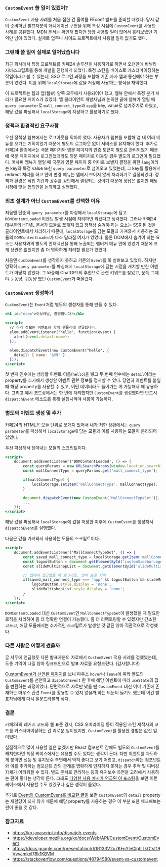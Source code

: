 ### `CustomEvent` 쓸 일이 있겠어?

`CustomEvent` 사용 사례를 처음 접한 건 올여름 FEconf 발표를 준비할 때였다. 당시 같이 준비하던 발표자분이 애니메이션 구현을 위해 특정 시점에 `CustomEvent`를 사용한 사례를 공유했다. MDN 문서는 확인해 봤지만 당장 사용할 일이 없어서 흘려보냈던 기억만 남아 있었다. 실제로 업무나 사이드 프로젝트에서 사용할 일이 없기도 했다.

### 그런데 쓸 일이 실제로 일어났습니다

최근 회사에서 특정 프로젝트를 카페24 솔루션을 사용하기로 하면서 오랜만에 바닐라 자바스크립트를 통해 개발을 진행하게 되었다. 특정 스킨을 베이스로 커스터마이징하는 작업이라고 볼 수 있는데, SSO 로그인 과정을 포함해 기존 자사 앱과 통신해야 하는 부분이 있었다. 이를 위해 `localStorage`에 값을 저장해 사용하는 방식을 채택했다.

이 프로젝트는 웹과 앱(웹뷰) 양쪽 모두에서 사용되어야 했고, 웹뷰 안에서 특정 분기 처리가 필요한 케이스가 있었다. 앱 클라이언트 개발자님과 논의한 끝에 웹뷰가 열릴 때 `query parameter`로 `mall_connect_type`과 `app`을 key, value로 넘겨주기로 하였고, 해당 값을 파싱해서 `localStorage`에 저장하고 활용하기로 했다.

### 정책과 환경적인 요구사항

우선 정책상 웹뷰에서는 로그아웃을 막아야 했다. 사용자가 웹뷰를 포함해 앱 내 여러 메뉴를 오가는 기획이었기 때문에 별도의 로그아웃 없이 서비스를 유지해야 했다. 추가로 카페24 환경에서는 국문 페이지와 영문 페이지의 인증 토큰이 별도로 관리되었기 때문에 국문 페이지에서 로그인했더라도 영문 페이지로 이동할 경우 별도의 로그인이 필요했다. 어차피 웹뷰가 열릴 때 국문과 영문 페이지 중 어디로 보낼지 결정을 위한 `lang`이라는 key와 특정 value 또한 `query parameter`로 넘어오고 있었는데, 그 key를 활용해서 redirect 처리를 하고 언어 변경 메뉴는 앱에서 보이지 않게 처리하기로 결정되었다. 정책과 환경은 작업 기간과 공수를 감안해서 결정되는 것이기 때문에 정답은 없지만 해당 시점에 맞는 협의안을 논의하고 실행했다.

### 최초 설계가 아닌 `CustomEvent`를 선택한 이유

처음엔 단순히 `query parameter`를 파싱해서 `localStorage`에 담고 `DOMContentLoaded` 이벤트 발생 시점에 처리하면 되겠다고 생각했다. 그러나 카페24 대부분의 HTML 문서가 모듈로 쪼개져 있고 정책상 숨겨야 하는 요소는 SSR 된 것을 클라이언트에서 처리하기 때문에, `localStorage`를 담는 모듈과 가져와서 사용하는 모듈의 `DOMContentLoaded`가 다소 달라질 여지가 있었다. 물론 DOM에서 숨겨야 하는 요소는 사용자와의 별도의 인터렉션을 통해 노출되는 햄버거 메뉴 안에 있었기 때문에 크게 상관은 없었지만 좀 더 명확하게 처리할 필요가 있었다.

처음엔 `CustomEvent`를 생각하지 못하고 기존의 `Event`를 쭉 살펴보고 있었다. 하지만 명확히 `query parameter`를 파싱해서 `localStorage`에 담는 시점을 캐치할 만한 이벤트가 마땅치 않았다. 그 와중에 ChatGPT의 추천으로 관련 키워드를 찾았고, 문득 그제야 눈동냥, 귀동냥 했던 `CustomEvent`가 떠올랐다.

### `CustomEvent` 생성하기

`CustomEvent`는 `Event`처럼 별도의 생성자를 통해 만들 수 있다.

```jsx
<h1 id="elem">이보라님, 환영합니다!</h1>

<script>
  // 추가 정보는 이벤트와 함께 핸들러에 전달됩니다.
  elem.addEventListener("hello", function(event) {
    alert(event.detail.name);
  });

  elem.dispatchEvent(new CustomEvent("hello", {
    detail: { name: "보라" }
  }));
</script>
```

첫 번째 인수에는 생성할 이벤트 이름(`hello`)을 넣고 두 번째 인수에는 `detail`이라는 property를 추가해서 생성할 이벤트 관련 정보를 명시할 수 있다. 당연히 이벤트를 붙일 때 해당 property를 사용할 수 있고, 어떤 데이터라도 들어가는 게 가능해서 꽤 유용하다. 그리고 예시 코드상에서는 한 번에 처리했지만 `CustomEvent`를 생성했다면 반드시 `dispatchEvent` 메소드를 통해 실행시켜야 사용이 가능하다.

### 별도의 이벤트 생성 및 추가

카페24의 HTML은 모듈 단위로 쪼개져 있어서 내가 처한 상황에서는 `query parameter`를 파싱해서 `localStorage`에 담는 모듈과 이를 사용하는 모듈이 분리되어 있었다.

우선 파싱해서 담아내는 모듈의 스크립트이다.

```jsx
<script>
    document.addEventListener('DOMContentLoaded', () => {
        const queryParams = new URLSearchParams(window.location.search);
        const mallConnectType = queryParams.get('mall_connect_type');

        if(mallConnectType) {
            localStorage.setItem('mallConnectType', mallConnectType);
        }

        document.dispatchEvent(new CustomEvent('MallConnectTypeSet')); // 수신하기 위한 커스텀 이벤트
        ...
    });
</script>
```

해당 값을 파싱해서 `localStorage`에 값을 저장한 이후에 `CustomEvent`를 생성해서 `dispatchEvent`를 실행했다.

다음은 값을 가져와서 사용하는 모듈의 스크립트이다.

```jsx
<script>
    document.addEventListener('MallConnectTypeSet', () => {
        const saved_mall_connect_type = localStorage.getItem('mallConnectType');
        const logoutButton = document.getElementById('customSidebarLogout');
        const slideMultishopList = document.getElementById('slideMultishopList');

        // 앱에서 접근했을 때 로그아웃, 언어 숨김 처리
        if(saved_mall_connect_type === 'app' && logoutButton && slideMultishopList) {
            logoutButton.style.display = 'none';
            slideMultishopList.style.display = 'none';
        }
    });
</script>
```

`DOMContentLoaded` 대신 `CustomEvent`인 `MallConnectTypeSet`이 발생했을 때 필요한 로직을 처리하여 좀 더 명확한 연결이 가능했다. 좀 더 리팩토링할 수 있겠지만 간소한 코드고, 해당 모듈에서는 추가적인 스크립트가 발생할 것 같진 않아 직관적으로 작성했다.

### 다른 사람은 어떻게 썼을까

글 서두에 언급했듯 다른 발표자분의 자료에서 `CustomEvent` 적용 사례를 접했었는데, 도통 기억이 나질 않아 링크드인으로 발표 자료를 요청드렸다. (감사합니다!)

[CustomEvent가 선언된 페이지](https://docs.google.com/presentation/d/1R133V2u7KFqYleClptrTkOfsf19VvvJmkxl78k1KBVM/edit#slide=id.g279e72b34fe_0_2)를 보니 마우스 `hover`나 `leave`에 따라 별도의 `CustomEvent`를 선언하고 `dispatchEvent` 한 후에 해당 이벤트에 따라 `useState`의 값을 변환하는 과정이었다. 단편적으로 자료만 봤을 땐 `CustomEvent` 대신 이미 기존에 존재하는 마우스 관련 `Event`를 활용할 수 있지 않을까,하는 의문이 들기도 했는데 이건 발표자님에게 다시 질문드려볼까 싶다. 

### 결론

카페24의 레거시 코드와 웹 표준 경시, CSS 오버라이딩 등이 적용된 스킨 제작사의 코드를 커스터마이징하는 건 괴로운 일이었지만, `CustomEvent`를 활용한 경험은 값진 일이었다.

실질적으로 많이 사용할 일은 없겠지만 React 컴포넌트 간에도 별도의 `CustomEvent`를 캐치한다면 특정 케이스에서는 유용할 수도 있다는 생각이 든다. 다만 이벤트를 과도하게 붙이면 성능 및 유지보수 측면에서 딱히 좋다고 보기 어렵고, `dispatch`하는 컴포넌트와 이를 추가하는 컴포넌트 간의 관계를 명확하게 인지하지 못하는 경우 추적 및 디버깅 자체가 어려워질 수 있다. 별도 문서로 관리하는 등의 유지보수 측면을 고려해서 사용하는 편이 좋다는 생각이 든다. 그래도 [다양한 사용 예시가 언급된 이 포스팅](https://developer-talk.tistory.com/887)을 보면 이런 케이스에서 사용할 수도 있겠구나 싶은 생각이 들었다.

추가로 [Event와 CustomEvent를 비교한 글](https://stackoverflow.com/questions/40794580/event-vs-customevent)을 보면 `CustomEvent`의 `detail` property는 재할당이 되지 않기 때문에 해당 property를 사용하는 경우 이 부분 또한 체크해보는 편이 좋을 것 같다.

### 참고자료

- https://ko.javascript.info/dispatch-events
- https://developer.mozilla.org/ko/docs/Web/API/CustomEvent/CustomEvent
- https://docs.google.com/presentation/d/1R133V2u7KFqYleClptrTkOfsf19VvvJmkxl78k1KBVM
- https://stackoverflow.com/questions/40794580/event-vs-customevent
